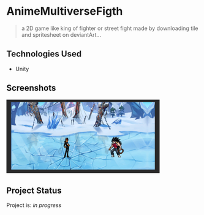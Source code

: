# AnimeMultiverseFigth
>a 2D game like king of fighter or street fight made by downloading tile and spritesheet on deviantArt...


## Technologies Used
- Unity


## Screenshots
<img src="./img/fight1.PNG" alt="" width="400"/>


## Project Status
Project is: _in progress_



